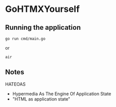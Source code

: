 # GoHTMXYourself

## Running the application

`go run cmd/main.go`

or

`air`

## Notes

HATEOAS
* Hypermedia As The Engine Of Application State
* "HTML as application state"

